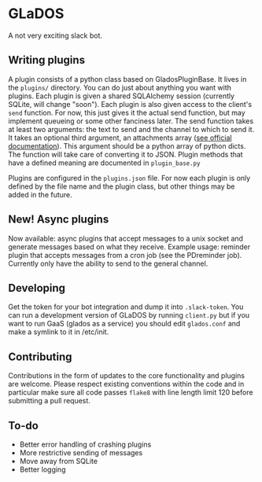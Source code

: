 GLaDOS
======

A not very exciting slack bot.

Writing plugins
---------------
A plugin consists of a python class based on GladosPluginBase.
It lives in the `plugins/` directory. You can do just about anything you want with plugins.
Each plugin is given a shared SQLAlchemy session (currently SQLite, will change "soon").
Each plugin is also given access to the client's `send` function. For now, this just gives it the actual send function, but may implement queueing or some other fanciness later.
The send function takes at least two arguments: the text to send and the channel to which to send it.
It takes an optional third argument, an attachments array ([see official documentation](https://api.slack.com/docs/attachments)). This argument should be a python array of python dicts.
The function will take care of converting it to JSON.
Plugin methods that have a defined meaning are documented in `plugin_base.py`

Plugins are configured in the `plugins.json` file. For now each plugin is only defined by the file name and the plugin class, but other things may be added in the future.

New! Async plugins
------------------
Now available: async plugins that accept messages to a unix socket and generate messages based on what they receive.
Example usage: reminder plugin that accepts messages from a cron job (see the PDreminder job).
Currently only have the ability to send to the general channel.

Developing
----------
Get the token for your bot integration and dump it into `.slack-token`.
You can run a development version of GLaDOS by running `client.py` but if you want to run GaaS (glados as a service) you should edit `glados.conf` and make a symlink to it in /etc/init.

Contributing
------------
Contributions in the form of updates to the core functionality and plugins are welcome.
Please respect existing conventions within the code and in particular make sure all code passes `flake8` with line length limit 120 before submitting a pull request.

To-do
-----
- Better error handling of crashing plugins
- More restrictive sending of messages
- Move away from SQLite
- Better logging
